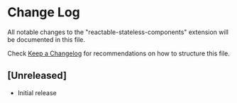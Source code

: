 # Change Log

All notable changes to the "reactable-stateless-components" extension will be documented in this file.

Check [Keep a Changelog](http://keepachangelog.com/) for recommendations on how to structure this file.

## [Unreleased]

- Initial release